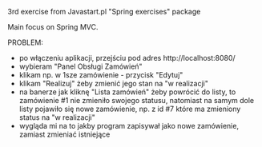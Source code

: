 3rd exercise from Javastart.pl "Spring exercises" package 

Main focus on Spring MVC.

PROBLEM:

 - po włączeniu aplikacji, przejściu pod adres http://localhost:8080/
 - wybieram "Panel Obsługi Zamówień"
 - klikam np. w 1sze zamówienie - przycisk "Edytuj"
 - klikam "Realizuj" żeby zmienić jego stan na "w realizacji"
 - na banerze jak kliknę "Lista zamówień" żeby powrócić do listy, to zamówienie #1 nie zmieniło swojego statusu, natomiast na samym dole listy pojawiło się nowe zamówienie, np. z id #7 które ma zmieniony status na "w realizacji"
 - wygląda mi na to jakby program zapisywał jako nowe zamówienie, zamiast zmieniać istniejące



